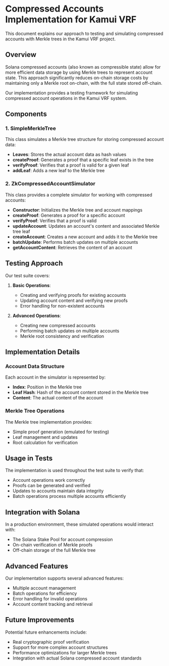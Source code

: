 # Compressed Accounts Implementation for Kamui VRF

This document explains our approach to testing and simulating compressed accounts with Merkle trees in the Kamui VRF project.

## Overview

Solana compressed accounts (also known as compressible state) allow for more efficient data storage by using Merkle trees to represent account state. This approach significantly reduces on-chain storage costs by maintaining only a Merkle root on-chain, with the full state stored off-chain.

Our implementation provides a testing framework for simulating compressed account operations in the Kamui VRF system.

## Components

### 1. SimpleMerkleTree

This class simulates a Merkle tree structure for storing compressed account data:

- **Leaves**: Stores the actual account data as hash values
- **createProof**: Generates a proof that a specific leaf exists in the tree
- **verifyProof**: Verifies that a proof is valid for a given leaf
- **addLeaf**: Adds a new leaf to the Merkle tree

### 2. ZkCompressedAccountSimulator

This class provides a complete simulator for working with compressed accounts:

- **Constructor**: Initializes the Merkle tree and account mappings
- **createProof**: Generates a proof for a specific account
- **verifyProof**: Verifies that a proof is valid
- **updateAccount**: Updates an account's content and associated Merkle tree leaf
- **createAccount**: Creates a new account and adds it to the Merkle tree
- **batchUpdate**: Performs batch updates on multiple accounts
- **getAccountContent**: Retrieves the content of an account

## Testing Approach

Our test suite covers:

1. **Basic Operations**:
   - Creating and verifying proofs for existing accounts
   - Updating account content and verifying new proofs
   - Error handling for non-existent accounts

2. **Advanced Operations**:
   - Creating new compressed accounts
   - Performing batch updates on multiple accounts
   - Merkle root consistency and verification

## Implementation Details

### Account Data Structure

Each account in the simulator is represented by:
- **Index**: Position in the Merkle tree
- **Leaf Hash**: Hash of the account content stored in the Merkle tree
- **Content**: The actual content of the account

### Merkle Tree Operations

The Merkle tree implementation provides:
- Simple proof generation (emulated for testing)
- Leaf management and updates
- Root calculation for verification

## Usage in Tests

The implementation is used throughout the test suite to verify that:
- Account operations work correctly
- Proofs can be generated and verified
- Updates to accounts maintain data integrity
- Batch operations process multiple accounts efficiently

## Integration with Solana

In a production environment, these simulated operations would interact with:
- The Solana Stake Pool for account compression
- On-chain verification of Merkle proofs
- Off-chain storage of the full Merkle tree

## Advanced Features

Our implementation supports several advanced features:
- Multiple account management
- Batch operations for efficiency
- Error handling for invalid operations
- Account content tracking and retrieval

## Future Improvements

Potential future enhancements include:
- Real cryptographic proof verification
- Support for more complex account structures
- Performance optimizations for larger Merkle trees
- Integration with actual Solana compressed account standards 